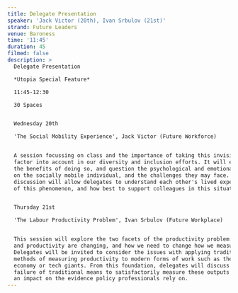 ```yaml
---
title: Delegate Presentation
speaker: 'Jack Victor (20th), Ivan Srbulov (21st)'
strand: Future Leaders
venue: Baroness
time: '11:45'
duration: 45
filmed: false
description: >
  Delegate Presentation

  *Utopia Special Feature*

  11:45-12:30

  30 Spaces


  Wednesday 20th

  'The Social Mobility Experience', Jack Victor (Future Workforce)


  A session focussing on class and the importance of taking this invisible
  factor into account in our diversity and inclusion efforts. It will explore
  the benefits of doing so, and question the psychological and emotional effects
  on the socially mobile individual, and the challenges they may face. Group
  discussion will allow delegates to understand each other's lived experiences
  of this phenomenon, and how best to support colleagues in this situation.


  Thursday 21st

  'The Labour Productivity Problem', Ivan Srbulov (Future Workplace)


  This session will explore the two facets of the productivity problem: how work
  and productivity are changing, and how we need to change how we measure them.
  Delegates will be invited to consider the issues with applying traditional
  methods of measuring productivity to modern forms of work such as the gig
  economy or tech giants. From this foundation, delegates will discuss how this
  failure of traditional means to satisfactorily measure these outputs can have
  an impact on the evidence policy professionals rely on.
---
```



